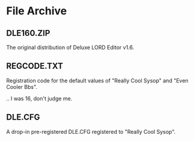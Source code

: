 # File Archive

## DLE160.ZIP

The original distribution of Deluxe LORD Editor v1.6.

## REGCODE.TXT

Registration code for the default values of "Really Cool Sysop" and "Even Cooler Bbs".

.. I was 16, don't judge me.

## DLE.CFG

A drop-in pre-registered DLE.CFG registered to "Really Cool Sysop".
